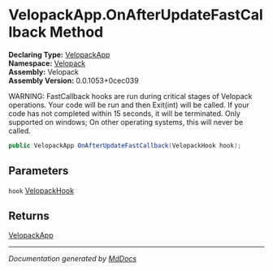 ﻿<!--  
  <auto-generated>   
    The contents of this file were generated by a tool.  
    Changes to this file may be list if the file is regenerated  
  </auto-generated>   
-->

# VelopackApp.OnAfterUpdateFastCallback Method

**Declaring Type:** [VelopackApp](../index.md)  
**Namespace:** [Velopack](../../index.md)  
**Assembly:** Velopack  
**Assembly Version:** 0.0.1053+0cec039

WARNING: FastCallback hooks are run during critical stages of Velopack operations. Your code will be run and then Exit(int) will be called. If your code has not completed within 15 seconds, it will be terminated. Only supported on windows; On other operating systems, this will never be called.

```csharp
public VelopackApp OnAfterUpdateFastCallback(VelopackHook hook);
```

## Parameters

`hook`  [VelopackHook](../../VelopackHook/index.md)

## Returns

[VelopackApp](../index.md)

___

*Documentation generated by [MdDocs](https://github.com/ap0llo/mddocs)*
